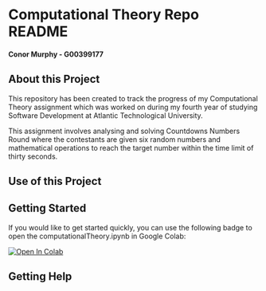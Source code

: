 # Computational Theory Repo README
#### Conor Murphy - G00399177


## About this Project
This repository has been created to track the progress of my Computational Theory assignment which was worked on during my fourth year of studying Software Development at Atlantic Technological University.

This assignment involves analysing and solving Countdowns Numbers Round where the contestants are given six random numbers and mathematical operations to reach the target number within the time limit of thirty seconds.

## Use of this Project

## Getting Started
If you would like to get started quickly, you can use the following badge to open the computationalTheory.ipynb in Google Colab:

<a target="_blank" href="https://colab.research.google.com/github/ConorPadraigMurphy/Computational_Theory/blob/main/computationalTheory.ipynb">
  <img src="https://colab.research.google.com/assets/colab-badge.svg" alt="Open In Colab"/>
</a>


## Getting Help